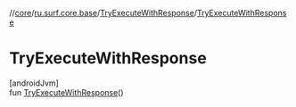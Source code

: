 //[core](../../../index.md)/[ru.surf.core.base](../index.md)/[TryExecuteWithResponse](index.md)/[TryExecuteWithResponse](-try-execute-with-response.md)

# TryExecuteWithResponse

[androidJvm]\
fun [TryExecuteWithResponse](-try-execute-with-response.md)()
